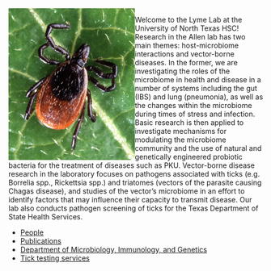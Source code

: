 <img align="left" width="250" height="301" src="/img/Adult_deer_tick(cropped).jpg">

Welcome to the Lyme Lab at the University of North Texas HSC! Research in the Allen lab has two main themes: host-microbiome interactions and vector-borne diseases.  In the former, we are investigating the roles of the microbiome in health and disease in a number of systems including the gut (IBS) and lung (pneumonia), as well as the changes within the microbiome during times of stress and infection.  Basic research is then applied to investigate mechanisms for modulating the microbiome community and the use of natural and genetically engineered probiotic bacteria for the treatment of diseases such as PKU.  Vector-borne disease research in the laboratory focuses on pathogens associated with ticks (e.g. Borrelia spp., Rickettsia spp.) and triatomes (vectors of the parasite causing Chagas disease), and studies of the vector’s microbiome in an effort to identify factors that may influence their capacity to transmit disease. Our lab also conducts pathogen screening of ticks for the Texas Department of State Health Services.

* [People](People.md)
* [Publications](pubs.md)
* [Department of Microbiology, Immunology, and Genetics](https://www.unthsc.edu/health-institutes/institute-molecular-medicine/)
* [Tick testing services](https://www.unthsc.edu/graduate-school-of-biomedical-sciences/molecular-and-medical-genetics/tick-borne-disease-research-laboratory/)
